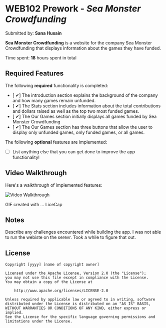 # WEB102 Prework - *Sea Monster Crowdfunding*

Submitted by: **Sana Husain**

**Sea Monster Crowdfunding** is a website for the company Sea Monster Crowdfunding that displays information about the games they have funded.

Time spent: **18** hours spent in total

## Required Features

The following **required** functionality is completed:

* [ ✔] The introduction section explains the background of the company and how many games remain unfunded.
* [ ✔] The Stats section includes information about the total contributions and dollars raised as well as the top two most funded games.
* [ ✔] The Our Games section initially displays all games funded by Sea Monster Crowdfunding
* [ ✔] The Our Games section has three buttons that allow the user to display only unfunded games, only funded games, or all games.

The following **optional** features are implemented:

* [ ] List anything else that you can get done to improve the app functionality!

## Video Walkthrough

Here's a walkthrough of implemented features:

<img src='http://i.imgur.com/link/to/your/gif/file.gif' title='Video Walkthrough' width='' alt='Video Walkthrough' />

<!-- Replace this with whatever GIF tool you used! -->
GIF created with ...  LiceCap
<!-- Recommended tools:
[Kap](https://getkap.co/) for macOS
[ScreenToGif](https://www.screentogif.com/) for Windows
[peek](https://github.com/phw/peek) for Linux. -->

## Notes

Describe any challenges encountered while building the app. I was not able to run the webiste on the serevr. Took a while to figure that out.

## License

    Copyright [yyyy] [name of copyright owner]

    Licensed under the Apache License, Version 2.0 (the "License");
    you may not use this file except in compliance with the License.
    You may obtain a copy of the License at

        http://www.apache.org/licenses/LICENSE-2.0

    Unless required by applicable law or agreed to in writing, software
    distributed under the License is distributed on an "AS IS" BASIS,
    WITHOUT WARRANTIES OR CONDITIONS OF ANY KIND, either express or implied.
    See the License for the specific language governing permissions and
    limitations under the License.

